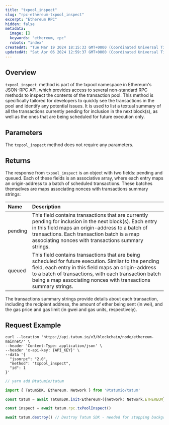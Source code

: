 ```yaml
---
title: "txpool_inspect"
slug: "rpc-ethereum-txpool_inspect"
excerpt: "Ethereum RPC"
hidden: false
metadata: 
  image: []
  keywords: "ethereum, rpc"
  robots: "index"
createdAt: "Tue Mar 19 2024 18:15:33 GMT+0000 (Coordinated Universal Time)"
updatedAt: "Sat Apr 06 2024 12:59:37 GMT+0000 (Coordinated Universal Time)"
---
```

## Overview

 `txpool_inspect `method is part of the txpool namespace in Ethereum's JSON-RPC API, which provides access to several non-standard RPC methods to inspect the contents of the transaction pool. This method is specifically tailored for developers to quickly see the transactions in the pool and identify any potential issues. It is used to list a textual summary of all the transactions currently pending for inclusion in the next block(s), as well as the ones that are being scheduled for future execution only.

## Parameters

The `txpool_inspect` method does not require any parameters.

## Returns

The response from `txpool_inspect` is an object with two fields: pending and queued. Each of these fields is an associative array, where each entry maps an origin-address to a batch of scheduled transactions. These batches themselves are maps associating nonces with transactions summary strings:

| Name    | Description                                                                                                                                                                                                                                                                             |
| :------ | :-------------------------------------------------------------------------------------------------------------------------------------------------------------------------------------------------------------------------------------------------------------------------------------- |
| pending | This field contains transactions that are currently pending for inclusion in the next block(s). Each entry in this field maps an origin-address to a batch of transactions. Each transaction batch is a map associating nonces with transactions summary strings.                       |
| queued  | This field contains transactions that are being scheduled for future execution. Similar to the pending field, each entry in this field maps an origin-address to a batch of transactions, with each transaction batch being a map associating nonces with transactions summary strings. |

The transactions summary strings provide details about each transaction, including the recipient address, the amount of ether being sent (in wei), and the gas price and gas limit (in gwei and gas units, respectively).

## Request Example

```curl cURL
curl --location 'https://api.tatum.io/v3/blockchain/node/ethereum-mainnet/' \
--header 'Content-Type: application/json' \
--header 'x-api-key: {API_KEY}' \
--data '{
  "jsonrpc": "2.0",
  "method": "txpool_inspect",
  "id": 1
}'
```
```typescript JS SDK
// yarn add @tatumio/tatum

import { TatumSDK, Ethereum, Network } from '@tatumio/tatum'

const tatum = await TatumSDK.init<Ethereum>({network: Network.ETHEREUM})

const inspect = await tatum.rpc.txPoolInspect()

await tatum.destroy() // Destroy Tatum SDK - needed for stopping background jobs
```
